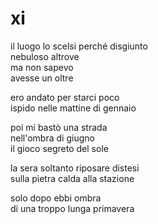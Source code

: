 # xi

il luogo lo scelsi perché disgiunto  
nebuloso altrove  
ma non sapevo  
avesse un oltre

ero andato per starci poco  
ispido nelle mattine di gennaio

poi mi bastò una strada  
nell'ombra di giugno  
il gioco segreto del sole

la sera soltanto riposare distesi  
sulla pietra calda alla stazione

solo dopo ebbi ombra  
di una troppo lunga primavera
